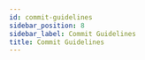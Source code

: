```yaml
---
id: commit-guidelines
sidebar_position: 8
sidebar_label: Commit Guidelines
title: Commit Guidelines
---
```


<badges></badges>
